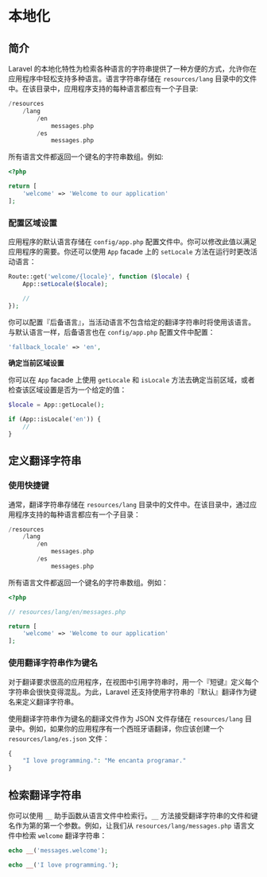 # 本地化

## 简介

Laravel 的本地化特性为检索各种语言的字符串提供了一种方便的方式，允许你在应用程序中轻松支持多种语言。语言字符串存储在 `resources/lang` 目录中的文件中。在该目录中，应用程序支持的每种语言都应有一个子目录:

```php
/resources
    /lang
        /en
            messages.php
        /es
            messages.php
```

所有语言文件都返回一个键名的字符串数组。例如:

```php
<?php

return [
    'welcome' => 'Welcome to our application'
];
```

### 配置区域设置

应用程序的默认语言存储在 `config/app.php` 配置文件中。你可以修改此值以满足应用程序的需要。你还可以使用 `App` facade 上的 `setLocale` 方法在运行时更改活动语言：

```php
Route::get('welcome/{locale}', function ($locale) {
    App::setLocale($locale);

    //
});
```

你可以配置『后备语言』，当活动语言不包含给定的翻译字符串时将使用该语言。与默认语言一样，后备语言也在 `config/app.php` 配置文件中配置：

```php
'fallback_locale' => 'en',
```

**确定当前区域设置**

你可以在 `App` facade 上使用 `getLocale` 和 `isLocale` 方法去确定当前区域，或者检查该区域设置是否为一个给定的值：

```php
$locale = App::getLocale();

if (App::isLocale('en')) {
    //
}
```

## 定义翻译字符串

### 使用快捷键

通常，翻译字符串存储在 `resources/lang` 目录中的文件中。在该目录中，通过应用程序支持的每种语言都应有一个子目录：

```php
/resources
    /lang
        /en
            messages.php
        /es
            messages.php
```

所有语言文件都返回一个键名的字符串数组。例如：

```php
<?php

// resources/lang/en/messages.php

return [
    'welcome' => 'Welcome to our application'
];
```

### 使用翻译字符串作为键名

对于翻译要求很高的应用程序，在视图中引用字符串时，用一个『短键』定义每个字符串会很快变得混乱。为此，Laravel 还支持使用字符串的『默认』翻译作为键名来定义翻译字符串。

使用翻译字符串作为键名的翻译文件作为 JSON 文件存储在 `resources/lang` 目录中。例如，如果你的应用程序有一个西班牙语翻译，你应该创建一个 `resources/lang/es.json` 文件：

```php
{
    "I love programming.": "Me encanta programar."
}
```

## 检索翻译字符串

你可以使用 `__` 助手函数从语言文件中检索行。`__` 方法接受翻译字符串的文件和键名作为第的第一个参数。例如，让我们从 `resources/lang/messages.php` 语言文件中检索 `welcome` 翻译字符串：

```php
echo __('messages.welcome');

echo __('I love programming.');
```
